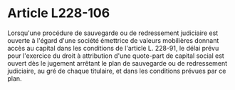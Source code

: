 # Article L228-106

Lorsqu'une procédure de sauvegarde ou de redressement judiciaire est ouverte à l'égard d'une société émettrice de valeurs mobilières donnant accès au capital dans les conditions de l'article L. 228-91, le délai prévu pour l'exercice du droit à attribution d'une quote-part de capital social est ouvert dès le jugement arrêtant le plan de sauvegarde ou de redressement judiciaire, au gré de chaque titulaire, et dans les conditions prévues par ce plan.

